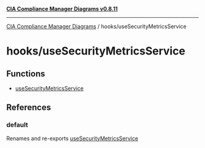 [**CIA Compliance Manager Diagrams v0.8.11**](../../README.md)

***

[CIA Compliance Manager Diagrams](../../modules.md) / hooks/useSecurityMetricsService

# hooks/useSecurityMetricsService

## Functions

- [useSecurityMetricsService](functions/useSecurityMetricsService.md)

## References

### default

Renames and re-exports [useSecurityMetricsService](functions/useSecurityMetricsService.md)
